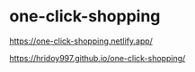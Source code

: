 # one-click-shopping

https://one-click-shopping.netlify.app/

https://hridoy997.github.io/one-click-shopping/
